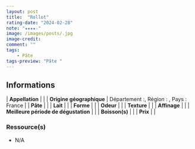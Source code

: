 ```yaml
---
layout: post
title:  "Rollot"
rating-date: "2024-02-28"
note: "★★★★☆"
image: /images/posts/.jpg
image-credit: 
comment: ""
tags:
    - Pâte 
tags-preview: "Pâte "
---
```


## Informations

| **Appellation** |  |
| **Origine géographique** | Département :, Région : , Pays : France  |
| **Pâte** |  |
| **Lait** |  |
| **Forme** |  |
| **Odeur** |  |
| **Texture** |  |
| **Affinage** |  |
| **Meilleure période de dégustation** |  |
| **Boisson(s)** |  |
| **Prix** |  |

### Ressource(s)
* N/A